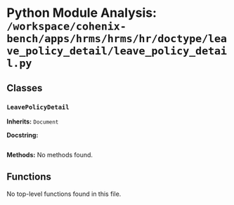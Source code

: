# Python Module Analysis: `/workspace/cohenix-bench/apps/hrms/hrms/hr/doctype/leave_policy_detail/leave_policy_detail.py`

## Classes

### `LeavePolicyDetail`
**Inherits:** `Document`


**Docstring:**
```

```

**Methods:**
No methods found.




## Functions

No top-level functions found in this file.
